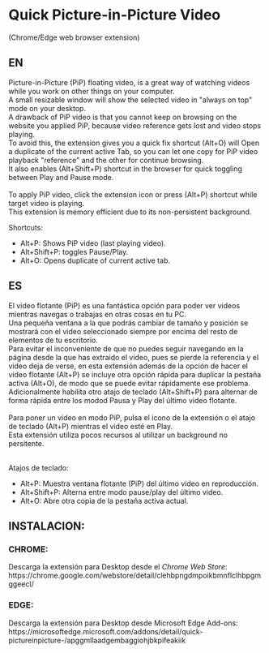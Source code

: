# Quick Picture-in-Picture Video 
(Chrome/Edge web browser extension)

<h2>EN</h2>
<p>
Picture-in-Picture (PiP) floating video, is a great way of watching videos while you work on other things on your computer.<br>
A small resizable window will show the selected video in "always on top" mode on your desktop.<br> 
A drawback of PiP video is that you cannot keep on browsing on the website you applied PiP, because video reference gets lost and video stops playing.<br>
To avoid this, the extension gives you a quick fix shortcut (Alt+O) will Open a duplicate of the current active Tab, so you can let one copy for PiP video playback "reference" and the other for continue browsing.<br>
It also enables (Alt+Shift+P) shortcut in the browser for quick toggling between Play and Pause mode.<br>
<br>
To apply PiP video, click the extension icon or press (Alt+P) shortcut while target video is playing.<br>
This extension is memory efficient due to its non-persistent background.<br>
</p>
<p>
Shortcuts:<br> 
<ul>
 <li>Alt+P: Shows PiP video (last playing video).</li>
 <li>Alt+Shift+P: toggles Pause/Play.</li>
 <li>Alt+O: Opens duplicate of current active tab.</li>
</ul> 
</p>


<h2>ES</h2>
<p>
El video flotante (PiP) es una fantástica opción para poder ver videos mientras navegas o trabajas en otras cosas en tu PC.<br>
Una pequeña ventana a la que podrás cambiar de tamaño y posición se mostrará con el video seleccionado siempre por encima del resto de elementos de tu escritorio.<br>
Para evitar el inconveniente de que no puedes seguir navegando en la página desde la que has extraido el video, pues se pierde la referencia y el video deja de verse, en esta extensión además de la opción de hacer el video flotante (Alt+P) se incluye otra opción rápida para duplicar la pestaña activa (Alt+O), de modo que se puede evitar rápidamente ese problema.<br>
Adicionalmente habilita otro atajo de teclado (Alt+Shift+P) para alternar de forma rápida entre los modod Pausa y Play del último video flotante.<br>
<br>
Para poner un video en modo PiP, pulsa el icono de la extensión o el atajo de teclado (Alt+P) mientras el video esté en Play.<br>
Esta extensión utiliza pocos recursos al utilizar un background no persitente.<br>
<br>
</p> 
<p>
 Atajos de teclado: 
<ul> 
 <li>Alt+P: Muestra ventana flotante (PiP) del último video en reproducción.</li>
 <li>Alt+Shift+P: Alterna entre modo pause/play del último video.</li>
 <li>Alt+O: Abre otra copia de la pestaña activa actual.</li>
</ul>
</p>

<h2>INSTALACION:</h2>
<h3>CHROME:</h3>
<p>
Descarga la extensión para Desktop desde el <i>Chrome Web Store</i>:<br>
https://chrome.google.com/webstore/detail/clehbpngdmpoikbmnflclhbpgmggeecl/
</p>
<h3>EDGE:</h3>
<p>
Descarga la extensión para Desktop desde Microsoft Edge Add-ons:<br>
https://microsoftedge.microsoft.com/addons/detail/quick-pictureinpicture-/apggmllaadgembaggiohjbkpifeakiik 
</p>
</div> 

